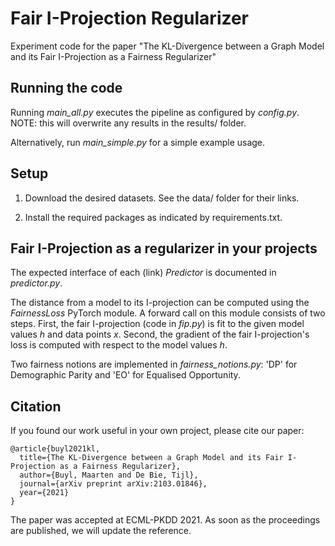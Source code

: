 # Fair I-Projection Regularizer
Experiment code for the paper "The KL-Divergence between a Graph Model and its Fair I-Projection as a Fairness Regularizer"

## Running the code
Running *main_all.py* executes the pipeline as configured by *config.py*.
NOTE: this will overwrite any results in the results/ folder. 

Alternatively, run *main_simple.py* for a simple example usage. 

## Setup
1) Download the desired datasets. See the data/ folder for their links.

2) Install the required packages as indicated by requirements.txt.

## Fair I-Projection as a regularizer in your projects
The expected interface of each (link) *Predictor* is documented in *predictor.py*.

The distance from a model to its I-projection can be computed using the *FairnessLoss* PyTorch module. A forward call on this module consists of two steps. First, the fair I-projection (code in *fip.py*) is fit to the given model values *h* and data points *x*. Second, the gradient of the fair I-projection's loss is computed with respect to the model values *h*. 

Two fairness notions are implemented in *fairness_notions.py*: 'DP' for Demographic Parity and 'EO' for Equalised Opportunity.

## Citation
If you found our work useful in your own project, please cite our paper:

    @article{buyl2021kl,
      title={The KL-Divergence between a Graph Model and its Fair I-Projection as a Fairness Regularizer},
      author={Buyl, Maarten and De Bie, Tijl},
      journal={arXiv preprint arXiv:2103.01846},
      year={2021}
    }

The paper was accepted at ECML-PKDD 2021. As soon as the proceedings are published, we will update the reference.

